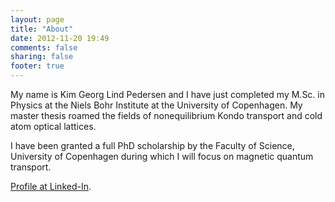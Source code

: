 ```yaml
---
layout: page
title: "About"
date: 2012-11-20 19:49
comments: false
sharing: false
footer: true
---
```


My name is Kim Georg Lind Pedersen and I have just completed my M.Sc. in Physics at the Niels Bohr Institute at the University of Copenhagen. My master thesis roamed the fields of nonequilibrium Kondo transport and cold atom optical lattices.

I have been granted a full PhD scholarship by the Faculty of Science, University of Copenhagen during which I will focus on magnetic quantum transport.

[Profile at Linked-In](http://dk.linkedin.com/in/kglpedersen).
